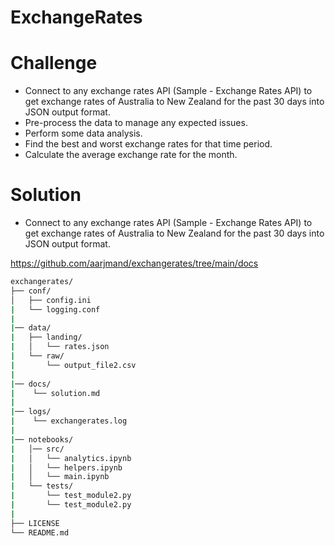 # ExchangeRates

# Challenge

- Connect to any exchange rates API (Sample - Exchange Rates API) to get exchange rates of Australia to New Zealand for the past 30 days into JSON output format.
- Pre-process the data to manage any expected issues.
- Perform some data analysis.
- Find the best and worst exchange rates for that time period.
- Calculate the average exchange rate for the month.

# Solution

- Connect to any exchange rates API (Sample - Exchange Rates API) to get exchange rates of Australia to New Zealand for the past 30 days into JSON output format.


https://github.com/aarjmand/exchangerates/tree/main/docs
```bash
exchangerates/
├── conf/
│   ├── config.ini
|   └── logging.conf
|
|── data/
|   ├── landing/
|   │   └── rates.json
|   └── raw/
|       └── output_file2.csv
|
|── docs/
|    └── solution.md
|
|── logs/
|    └── exchangerates.log
|
|── notebooks/
|   │── src/
|   │   └── analytics.ipynb
|   │   └── helpers.ipynb
|   │   └── main.ipynb
|   └── tests/
|       └── test_module2.py
|       └── test_module2.py
|
├── LICENSE
└── README.md
 
```
